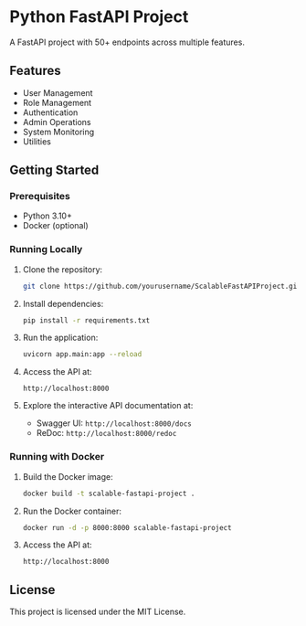 # Python FastAPI Project

A FastAPI project with 50+ endpoints across multiple features.

## Features
- User Management
- Role Management
- Authentication
- Admin Operations
- System Monitoring
- Utilities

## Getting Started

### Prerequisites
- Python 3.10+
- Docker (optional)

### Running Locally
1. Clone the repository:
   ```bash
   git clone https://github.com/yourusername/ScalableFastAPIProject.git
   ```

2. Install dependencies:
   ```bash
   pip install -r requirements.txt
   ```

3. Run the application:
   ```bash
   uvicorn app.main:app --reload
   ```

4. Access the API at:
   ```
   http://localhost:8000
   ```

5. Explore the interactive API documentation at:
   - Swagger UI: `http://localhost:8000/docs`
   - ReDoc: `http://localhost:8000/redoc`

### Running with Docker
1. Build the Docker image:
   ```bash
   docker build -t scalable-fastapi-project .
   ```

2. Run the Docker container:
   ```bash
   docker run -d -p 8000:8000 scalable-fastapi-project
   ```

3. Access the API at:
   ```
   http://localhost:8000
   ```

## License
This project is licensed under the MIT License.
